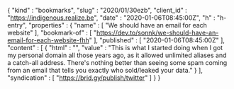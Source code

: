 {
  "kind" : "bookmarks",
  "slug" : "2020/01/30ezb",
  "client_id" : "https://indigenous.realize.be",
  "date" : "2020-01-06T08:45:00Z",
  "h" : "h-entry",
  "properties" : {
    "name" : [ "We should have an email for each website" ],
    "bookmark-of" : [ "https://dev.to/sonnk/we-should-have-an-email-for-each-website-fhh" ],
    "published" : [ "2020-01-06T08:45:00Z" ],
    "content" : [ {
      "html" : "",
      "value" : "This is what I started doing when I got my personal domain all those years ago, as it allowed unlimited aliases and a catch-all address. There's nothing better than seeing some spam coming from an email that tells you exactly who sold/leaked your data."
    } ],
    "syndication" : [ "https://brid.gy/publish/twitter" ]
  }
}
